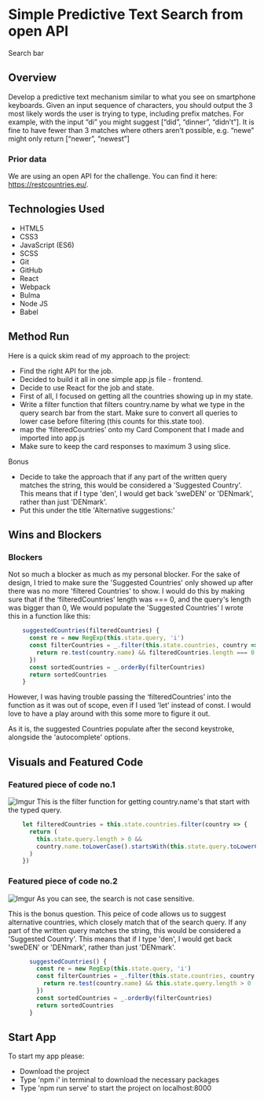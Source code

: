 # Simple Predictive Text Search from open API

Search bar

## Overview
Develop a predictive text mechanism similar to what you see on smartphone keyboards. Given an input sequence of characters, you should output the 3 most likely words the user is trying to type, including prefix matches. For example, with the input “di” you might suggest [“did”, “dinner”, “didn’t”]. It is fine to have fewer than 3 matches where others aren’t possible, e.g. “newe” might only return [“newer”, “newest”]

### Prior data

We are using an open API for the challenge. You can find it here: https://restcountries.eu/.


## Technologies Used

* HTML5
* CSS3
* JavaScript (ES6)
* SCSS
* Git
* GitHub
* React
* Webpack
* Bulma
* Node JS
* Babel


## Method Run

Here is a quick skim read of my approach to the project:
* Find the right API for the job.
* Decided to build it all in one simple app.js file - frontend.
* Decide to use React for the job and state.
* First of all, I focused on getting all the countries showing up in my state.
* Write a filter function that filters country.name by what we type in the query search bar from the start. Make sure to convert all queries to lower case before filtering (this counts for this.state too).
* map the ‘filteredCountries’ onto my Card Component that I made and imported into app.js
* Make sure to keep the card responses to maximum 3 using slice.

Bonus
* Decide to take the approach that if any part of the written query matches the string, this would be considered a 'Suggested Country'. This means that if I type 'den', I would get back 'sweDEN' or 'DENmark', rather than just 'DENmark'.
* Put this under the title 'Alternative suggestions:'

## Wins and Blockers

### Blockers
Not so much a blocker as much as my personal blocker. For the sake of design, I tried to make sure the 'Suggested Countries' only showed up after there was no more 'filtered Countries' to show. I would do this by making sure that if the ‘filteredCountries’ length was === 0, and the query's length was bigger than 0, We would populate the 'Suggested Countries'
I wrote this in a function like this:

```javascript
    suggestedCountries(filteredCountries) {
      const re = new RegExp(this.state.query, 'i')
      const filterCountries = _.filter(this.state.countries, country => {
        return re.test(country.name) && filteredCountries.length === 0 && this.state.query.length > 0
      })
      const sortedCountries = _.orderBy(filterCountries)
      return sortedCountries
    }
```

However, I was having trouble passing the ‘filteredCountries’ into the function as it was out of scope, even if I used 'let' instead of const.
I would love to have a play around with this some more to figure it out.

As it is, the suggested Countries populate after the second keystroke, alongside the 'autocomplete' options.


## Visuals and Featured Code


### Featured piece of code no.1


![Imgur](https://i.imgur.com/UZITMP9.png?1)
This is the filter function for getting country.name's that start with the typed query.

```javascript
    let filteredCountries = this.state.countries.filter(country => {
      return (
        this.state.query.length > 0 &&
        country.name.toLowerCase().startsWith(this.state.query.toLowerCase())
      )
    })
```

### Featured piece of code no.2


![Imgur](https://i.imgur.com/IloFumg.png?1)
As you can see, the search is not case sensitive.

This is the bonus question. This peice of code allows us to suggest alternative countries, which closely match that of the search query. If any part of the written query matches the string, this would be considered a 'Suggested Country'. This means that if I type 'den', I would get back 'sweDEN' or 'DENmark', rather than just 'DENmark'.

```javascript
      suggestedCountries() {
        const re = new RegExp(this.state.query, 'i')
        const filterCountries = _.filter(this.state.countries, country => {
          return re.test(country.name) && this.state.query.length > 0
        })
        const sortedCountries = _.orderBy(filterCountries)
        return sortedCountries
      }
```


## Start App

To start my app please:
* Download the project
* Type 'npm i' in terminal to download the necessary packages
* Type 'npm run serve' to start the project on localhost:8000


